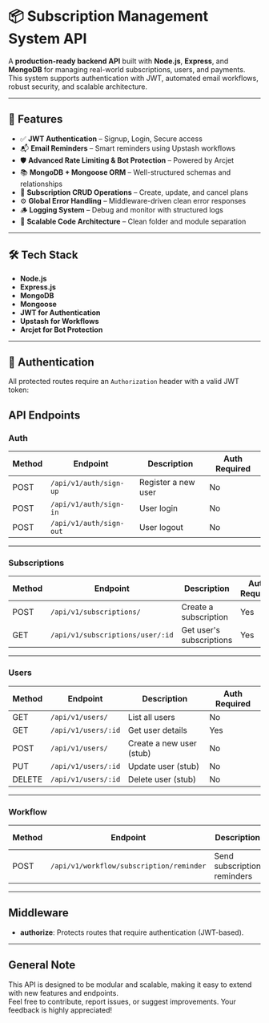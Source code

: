 # 📦 Subscription Management System API

A **production-ready backend API** built with **Node.js**, **Express**, and **MongoDB** for managing real-world subscriptions, users, and payments. This system supports authentication with JWT, automated email workflows, robust security, and scalable architecture.

---

## 🚀 Features

- ✅ **JWT Authentication** – Signup, Login, Secure access
- 📬 **Email Reminders** – Smart reminders using Upstash workflows
- 🛡️ **Advanced Rate Limiting & Bot Protection** – Powered by Arcjet
- 📚 **MongoDB + Mongoose ORM** – Well-structured schemas and relationships
- 🔄 **Subscription CRUD Operations** – Create, update, and cancel plans
- ⚙️ **Global Error Handling** – Middleware-driven clean error responses
- 🪵 **Logging System** – Debug and monitor with structured logs
- 🧩 **Scalable Code Architecture** – Clean folder and module separation

---

## 🛠️ Tech Stack

- **Node.js**
- **Express.js**
- **MongoDB**
- **Mongoose**
- **JWT for Authentication**
- **Upstash for Workflows**
- **Arcjet for Bot Protection**

---

## 🔐 Authentication

All protected routes require an `Authorization` header with a valid JWT token:

## API Endpoints

### Auth

| Method | Endpoint                  | Description         | Auth Required |
|--------|--------------------------|---------------------|--------------|
| POST   | `/api/v1/auth/sign-up`   | Register a new user | No           |
| POST   | `/api/v1/auth/sign-in`   | User login          | No           |
| POST   | `/api/v1/auth/sign-out`  | User logout         | No           |

---

### Subscriptions

| Method | Endpoint                              | Description                | Auth Required |
|--------|---------------------------------------|----------------------------|--------------|
| POST   | `/api/v1/subscriptions/`              | Create a subscription      | Yes          |
| GET    | `/api/v1/subscriptions/user/:id`      | Get user's subscriptions   | Yes          |

---

### Users

| Method | Endpoint                  | Description              | Auth Required |
|--------|--------------------------|--------------------------|--------------|
| GET    | `/api/v1/users/`         | List all users           | No           |
| GET    | `/api/v1/users/:id`      | Get user details         | Yes          |
| POST   | `/api/v1/users/`         | Create a new user (stub) | No           |
| PUT    | `/api/v1/users/:id`      | Update user (stub)       | No           |
| DELETE | `/api/v1/users/:id`      | Delete user (stub)       | No           |

---

### Workflow

| Method | Endpoint                                   | Description                   | Auth Required |
|--------|--------------------------------------------|-------------------------------|--------------|
| POST   | `/api/v1/workflow/subscription/reminder`   | Send subscription reminders   | No           |

---

## Middleware

- **authorize**: Protects routes that require authentication (JWT-based).

---
## General Note

This API is designed to be modular and scalable, making it easy to extend with new features and endpoints.  
Feel free to contribute, report issues, or suggest improvements. Your feedback is highly appreciated!

